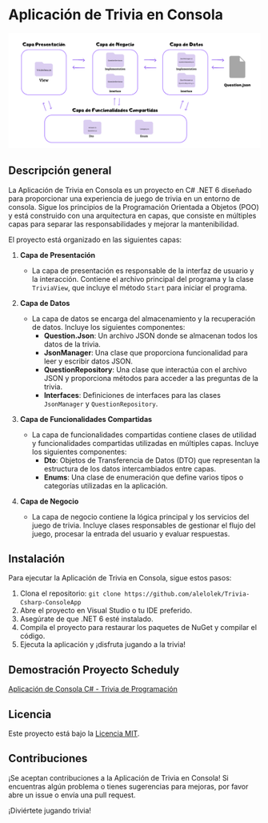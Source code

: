 # Aplicación de Trivia en Consola

![Diagrama de Arquitectura](https://github.com/alelolek/Trivia-Csharp-ConsoleApp/blob/main/DiagramaDeArquitectura.png)

## Descripción general
La Aplicación de Trivia en Consola es un proyecto en C# .NET 6 diseñado para proporcionar una experiencia de juego de trivia en un entorno de consola. Sigue los principios de la Programación Orientada a Objetos (POO) y está construido con una arquitectura en capas, que consiste en múltiples capas para separar las responsabilidades y mejorar la mantenibilidad.

El proyecto está organizado en las siguientes capas:

1. **Capa de Presentación**
   - La capa de presentación es responsable de la interfaz de usuario y la interacción. Contiene el archivo principal del programa y la clase `TriviaView`, que incluye el método `Start` para iniciar el programa.

2. **Capa de Datos**
   - La capa de datos se encarga del almacenamiento y la recuperación de datos. Incluye los siguientes componentes:
     - **Question.Json**: Un archivo JSON donde se almacenan todos los datos de la trivia.
     - **JsonManager**: Una clase que proporciona funcionalidad para leer y escribir datos JSON.
     - **QuestionRepository**: Una clase que interactúa con el archivo JSON y proporciona métodos para acceder a las preguntas de la trivia.
     - **Interfaces**: Definiciones de interfaces para las clases `JsonManager` y `QuestionRepository`.

3. **Capa de Funcionalidades Compartidas**
   - La capa de funcionalidades compartidas contiene clases de utilidad y funcionalidades compartidas utilizadas en múltiples capas. Incluye los siguientes componentes:
     - **Dto**: Objetos de Transferencia de Datos (DTO) que representan la estructura de los datos intercambiados entre capas.
     - **Enums**: Una clase de enumeración que define varios tipos o categorías utilizadas en la aplicación.

4. **Capa de Negocio**
   - La capa de negocio contiene la lógica principal y los servicios del juego de trivia. Incluye clases responsables de gestionar el flujo del juego, procesar la entrada del usuario y evaluar respuestas.

## Instalación
Para ejecutar la Aplicación de Trivia en Consola, sigue estos pasos:

1. Clona el repositorio: `git clone https://github.com/alelolek/Trivia-Csharp-ConsoleApp`
2. Abre el proyecto en Visual Studio o tu IDE preferido.
3. Asegúrate de que .NET 6 esté instalado.
4. Compila el proyecto para restaurar los paquetes de NuGet y compilar el código.
5. Ejecuta la aplicación y ¡disfruta jugando a la trivia!

## Demostración Proyecto Scheduly

[Aplicación de Consola C# - Trivia de Programación](https://youtu.be/vefDOPhwoHM)

## Licencia
Este proyecto está bajo la [Licencia MIT](https://github.com/alelolek/Trivia-Csharp-ConsoleApp/blob/main/LICENSE.txt).

## Contribuciones
¡Se aceptan contribuciones a la Aplicación de Trivia en Consola! Si encuentras algún problema o tienes sugerencias para mejoras, por favor abre un issue o envía una pull request.

¡Diviértete jugando trivia!
